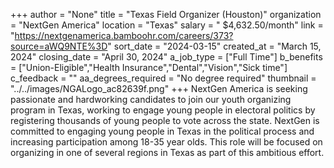 +++
author = "None"
title = "Texas Field Organizer (Houston)"
organization = "NextGen America"
location = "Texas"
salary = " $4,632.50/month"
link = "https://nextgenamerica.bamboohr.com/careers/373?source=aWQ9NTE%3D"
sort_date = "2024-03-15"
created_at = "March 15, 2024"
closing_date = "April 30, 2024"
a_job_type = ["Full Time"]
b_benefits = ["Union-Eligible","Health Insurance","Dental","Vision","Sick time"]
c_feedback = ""
aa_degrees_required = "No degree required"
thumbnail = "../../images/NGALogo_ac82639f.png"
+++
NextGen America is seeking passionate and hardworking candidates to join our youth organizing program in Texas, working to engage young people in electoral politics by registering thousands of young people to vote across the state. NextGen is committed to engaging young people in Texas in the political process and increasing participation among 18-35 year olds. This role will be focused on organizing in one of several regions in Texas as part of this ambitious effort. 